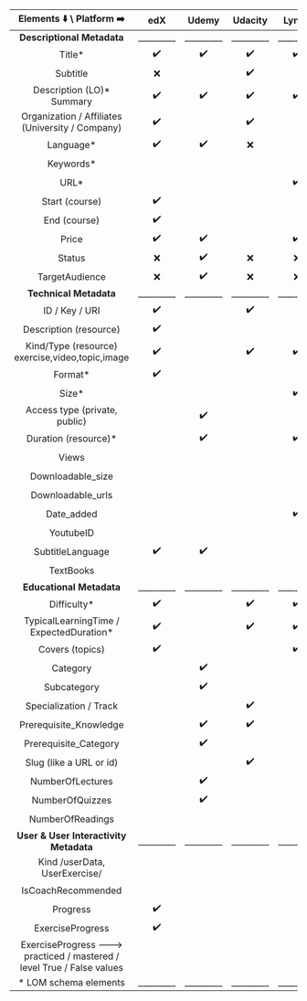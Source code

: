 |              Elements :arrow_down: \ Platform :arrow_right:             |          edX       |        Udemy       |       Udacity      |        Lynda       |       Coursera     |     KhanAcademy    |
|:-----------------------------------------------------------------------:|:------------------:|:------------------:|:------------------:|:------------------:|:------------------:|:------------------:|
|                        **Descriptional Metadata**                       |      _________     |      _________     |      _________     |      _________     |      _________     |      _________     |
| Title*                                                                  | :heavy_check_mark: | :heavy_check_mark: | :heavy_check_mark: | :heavy_check_mark: | :heavy_check_mark: | :heavy_check_mark: |
| Subtitle                                                                |         :x:        |                    | :heavy_check_mark: |                    |                    |         :x:        |
| Description (LO)*  Summary                                              | :heavy_check_mark: | :heavy_check_mark: | :heavy_check_mark: | :heavy_check_mark: | :heavy_check_mark: | :heavy_check_mark: |
| Organization / Affiliates (University / Company)                        | :heavy_check_mark: |                    | :heavy_check_mark: |                    | :heavy_check_mark: |         :x:        |
| Language*                                                               | :heavy_check_mark: | :heavy_check_mark: |         :x:        |                    | :heavy_check_mark: |         :x:        |
| Keywords*                                                               |                    |                    |                    |                    |                    | :heavy_check_mark: |
| URL*                                                                    |                    |                    |                    | :heavy_check_mark: | :heavy_check_mark: | :heavy_check_mark: |
| Start (course)                                                          | :heavy_check_mark: |                    |                    |                    | :heavy_check_mark: |         :x:        |
| End (course)                                                            | :heavy_check_mark: |                    |                    |                    | :heavy_check_mark: |         :x:        |
| Price                                                                   | :heavy_check_mark: | :heavy_check_mark: |                    | :heavy_check_mark: |                    |                    |
| Status                                                                  |         :x:        | :heavy_check_mark: |         :x:        |         :x:        |         :x:        |         :x:        |
| TargetAudience                                                          |         :x:        | :heavy_check_mark: |         :x:        |         :x:        |         :x:        |         :x:        |
|                          **Technical Metadata**                         |      _________     |      _________     |      _________     |      _________     |      _________     |    ____________    |
| ID / Key / URI     | :heavy_check_mark: |                    | :heavy_check_mark: |                    | :heavy_check_mark: |                    ||                    |                    |                    |
| Description (resource)                                                  | :heavy_check_mark: |                    |                    |                    |                    |                    |
| Kind/Type (resource) exercise,video,topic,image                         | :heavy_check_mark: |                    | :heavy_check_mark: | :heavy_check_mark: |                    | :heavy_check_mark: |
| Format*                                                                 | :heavy_check_mark: |                    |                    |                    |                    | :heavy_check_mark: |
| Size*                                                                   |                    |                    |                    | :heavy_check_mark: |                    | :heavy_check_mark: |
| Access type (private, public)                                           |                    | :heavy_check_mark: |                    |                    |                    |                    |
| Duration (resource)* |                  | :heavy_check_mark: |          | :heavy_check_mark: |                    | :heavy_check_mark: |
| Views              |                    |                    |          |                    |                    | :heavy_check_mark: |
| Downloadable_size                                                       |                    |                    |                    |                    |                    | :heavy_check_mark: |
| Downloadable_urls                                                       |                    |                    |                    |                    |                    | :heavy_check_mark: |
| Date_added         |                    |                    |          | :heavy_check_mark: |                    | :heavy_check_mark: |
| YoutubeID                                                               |                    |                    |                    |                    |                    | :heavy_check_mark: |
| SubtitleLanguage                                                        | :heavy_check_mark: | :heavy_check_mark: |                    |                    | :heavy_check_mark: |                    |
| TextBooks                                                               |                    |                    |                    |                    | :heavy_check_mark: |                    |
|                         **Educational Metadata**                        |      _________     |      _________     |      _________     |      _________     |      _________     |      _________     |
| Difficulty*                                                             | :heavy_check_mark: |                    | :heavy_check_mark: | :heavy_check_mark: | :heavy_check_mark: |                    |
| TypicalLearningTime /  ExpectedDuration*                                | :heavy_check_mark: |                    | :heavy_check_mark: | :heavy_check_mark: | :heavy_check_mark: |                    |
| Covers (topics)                                                         | :heavy_check_mark: |                    |                    | :heavy_check_mark: |                    | :heavy_check_mark: |
| Category                                                                |                    | :heavy_check_mark: |                    |                    |                    |                    |
| Subcategory                                                             |                    | :heavy_check_mark: |                    |                    |                    |                    |
| Specialization / Track                                                  |                    |                    | :heavy_check_mark: |                    | :heavy_check_mark: |                    |
| Prerequisite_Knowledge                                                  |                    | :heavy_check_mark: | :heavy_check_mark: |                    |                    | :heavy_check_mark: |
| Prerequisite_Category                                                   |                    | :heavy_check_mark: |                    |                    |                    |                    |
| Slug  (like a URL or id)                                                |                    |                    | :heavy_check_mark: |                    |                    | :heavy_check_mark: |
| NumberOfLectures                                                        |                    | :heavy_check_mark: |                    |                    |                    |                    |
| NumberOfQuizzes                                                         |                    | :heavy_check_mark: |                    |                    | :heavy_check_mark: |                    |
| NumberOfReadings                                                        |                    |                    |                    |                    | :heavy_check_mark: |                    |
|                  **User & User Interactivity Metadata**                 |      _________     |      _________     |      _________     |      _________     |      _________     |      _________     |
| Kind /userData, UserExercise/                                           |                    |                    |                    |                    |                    | :heavy_check_mark: |
| IsCoachRecommended                                                      |                    |                    |                    |                    |                    | :heavy_check_mark: |
| Progress                                                                | :heavy_check_mark: |                    |                    |                    | :heavy_check_mark: | :heavy_check_mark: |
| ExerciseProgress                                                        | :heavy_check_mark: |                    |                    |                    |                    | :heavy_check_mark: |
| ExerciseProgress --->  practiced / mastered / level True / False values |                    |                    |                    |                    |                    | :heavy_check_mark: |
| * LOM schema elements                                                   |      _________     |      _________     |      _________     |      _________     |      _________     |      _________     |
